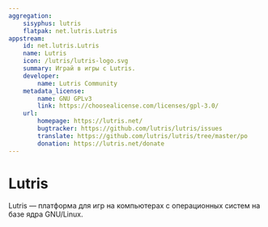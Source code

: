 ```yaml
---
aggregation:
    sisyphus: lutris
    flatpak: net.lutris.Lutris
appstream:
    id: net.lutris.Lutris
    name: Lutris
    icon: /lutris/lutris-logo.svg
    summary: Играй в игры с Lutris.
    developer:
        name: Lutris Community
    metadata_license:
        name: GNU GPLv3
        link: https://choosealicense.com/licenses/gpl-3.0/
    url:
        homepage: https://lutris.net/
        bugtracker: https://github.com/lutris/lutris/issues
        translate: https://github.com/lutris/lutris/tree/master/po
        donation: https://lutris.net/donate
---
```


# Lutris

Lutris — платформа для игр на компьютерах с операционных систем на базе ядра GNU/Linux.

<!--@include: @apps/_parts/install/content-repo.md-->
<!--@include: @apps/_parts/install/content-flatpak.md-->
